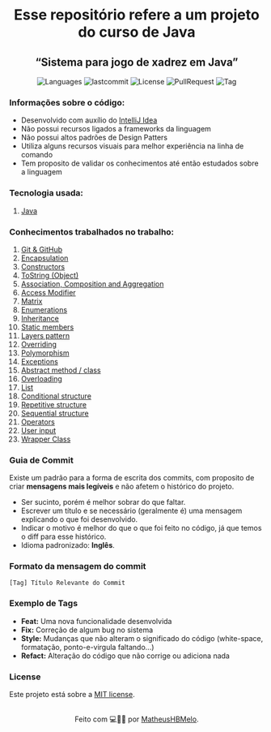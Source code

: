 <div align="center">

# Esse repositório refere a um projeto do curso de Java

## “Sistema para jogo de xadrez em Java”

</div>

<p align="center">
  <img alt="Languages" src="https://img.shields.io/github/languages/count/matheushbmelo/chess-system-java?color=brightgreen&label=Linguagens" />
  <img alt="lastcommit" src="https://img.shields.io/github/last-commit/matheushbmelo/chess-system-java?color=brightgreen&label=Ultimo commit" />
  <img alt="License" src="https://img.shields.io/github/license/matheushbmelo/chess-system-java?color=brightgreen&label=Licenca" />
  <img alt="PullRequest" src="https://img.shields.io/github/issues-pr/matheushbmelo/chess-system-java?color=brightgreen&label=Pull%20Request" />
  <img alt="Tag" src="https://img.shields.io/github/v/tag/matheushbmelo/chess-system-java?color=brightgreen&label=Vers%C3%A3o" />
</p>

### Informações sobre o código:

* Desenvolvido com auxílio do [IntelliJ Idea](https://www.jetbrains.com/pt-br/idea/)
* Não possui recursos ligados a frameworks da linguagem
* Não possui altos padrões de Design Patters
* Utiliza alguns recursos visuais para melhor experiência na linha de comando
* Tem proposito de validar os conhecimentos até então estudados sobre a linguagem

### Tecnologia usada:

1. [Java](https://www.w3schools.com/java/)

### Conhecimentos trabalhados no trabalho:

1. [Git & GitHub](https://docs.github.com/pt/get-started/using-git/about-git)
2. [Encapsulation](https://www.geeksforgeeks.org/encapsulation-in-java/)
3. [Constructors](https://www.geeksforgeeks.org/constructors-in-java/)
4. [ToString (Object)](https://www.geeksforgeeks.org/object-tostring-method-in-java/)
5. [Association, Composition and Aggregation](https://www.geeksforgeeks.org/association-composition-aggregation-java/)
6. [Access Modifier](https://www.geeksforgeeks.org/access-modifiers-java/)
7. [Matrix](https://www.geeksforgeeks.org/multidimensional-arrays-in-java/)
8. [Enumerations](https://www.geeksforgeeks.org/enum-in-java/)
9. [Inheritance](https://www.geeksforgeeks.org/inheritance-in-java/)
10. [Static members](https://www.geeksforgeeks.org/static-keyword-java/)
11. [Layers pattern](https://www.geeksforgeeks.org/mvc-design-pattern/)
12. [Overriding](https://www.geeksforgeeks.org/overriding-in-java/)
13. [Polymorphism](https://www.geeksforgeeks.org/polymorphism-in-java/)
14. [Exceptions](https://www.geeksforgeeks.org/exceptions-in-java/)
15. [Abstract method / class](https://www.geeksforgeeks.org/abstraction-in-java-2/)
16. [Overloading](https://www.geeksforgeeks.org/method-overloading-in-java/)
17. [List](https://www.geeksforgeeks.org/list-interface-java-examples/)
18. [Conditional structure](https://www.geeksforgeeks.org/decision-making-javaif-else-switch-break-continue-jump/)
19. [Repetitive structure](https://www.geeksforgeeks.org/loops-in-java/)
20. [Sequential structure](https://www.geeksforgeeks.org/control-structures-in-programming-languages/)
21. [Operators](https://www.geeksforgeeks.org/operators-in-java/)
22. [User input](https://www.w3schools.com/java/java_user_input.asp)
23. [Wrapper Class](https://www.geeksforgeeks.org/wrapper-classes-java/)

### Guia de Commit

Existe um padrão para a forma de escrita dos commits, com proposito de criar **mensagens mais legíveis** e não afetem o histórico do projeto.

* Ser sucinto, porém é melhor sobrar do que faltar.
* Escrever um título e se necessário (geralmente é) uma mensagem explicando o que foi desenvolvido.
* Indicar o motivo é melhor do que o que foi feito no código, já que temos o diff para esse histórico.
* Idioma padronizado: **Inglês**.

### Formato da mensagem do commit

````
[Tag] Título Relevante do Commit
````

### Exemplo de Tags

* **Feat:** Uma nova funcionalidade desenvolvida
* **Fix:** Correção de algum bug no sistema
* **Style:** Mudanças que não alteram o significado do código (white-space, formatação, ponto-e-virgula faltando...)
* **Refact:** Alteração do código que não corrige ou adiciona nada

### License

Este projeto está sobre a [MIT license](./LICENSE).<br><br>

<div align="center">

Feito com 💻👨‍💻 por [MatheusHBMelo](https://www.linkedin.com/in/matheushbmelo/).

</div>

